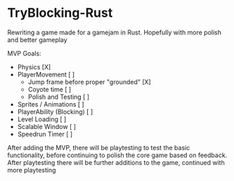 # TryBlocking-Rust

Rewriting a game made for a gamejam in Rust.
Hopefully with more polish and better gameplay

MVP Goals:

- Physics [X]
- PlayerMovement [ ]
  - Jump frame before proper "grounded" [X]
  - Coyote time [ ]
  - Polish and Testing [ ]
- Sprites / Animations [ ]
- PlayerAbility (Blocking) [ ]
- Level Loading [ ]
- Scalable Window [ ]
- Speedrun Timer [ ]

After adding the MVP, there will be playtesting to test the basic
functionality, before continuing to polish the core game based on feedback.
After playtesting there will be further additions to the game, continued with more playtesting
